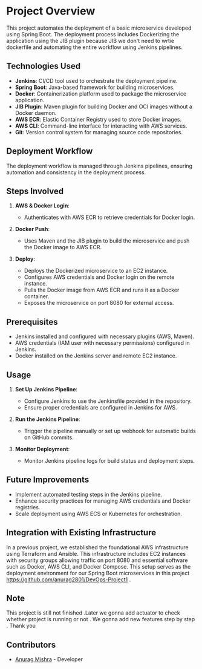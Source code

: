 # Project Overview

This project automates the deployment of a basic microservice developed using Spring Boot. The deployment process includes Dockerizing the application using the JIB plugin because JIB we don't need to wrtie dockerfile and automating the entire workflow using Jenkins pipelines.

## Technologies Used

- **Jenkins**: CI/CD tool used to orchestrate the deployment pipeline.
- **Spring Boot**: Java-based framework for building microservices.
- **Docker**: Containerization platform used to package the microservice application.
- **JIB Plugin**: Maven plugin for building Docker and OCI images without a Docker daemon.
- **AWS ECR**: Elastic Container Registry used to store Docker images.
- **AWS CLI**: Command-line interface for interacting with AWS services.
- **Git**: Version control system for managing source code repositories.

## Deployment Workflow

The deployment workflow is managed through Jenkins pipelines, ensuring automation and consistency in the deployment process.

## Steps Involved

1. **AWS & Docker Login**:
   - Authenticates with AWS ECR to retrieve credentials for Docker login.

2. **Docker Push**:
   - Uses Maven and the JIB plugin to build the microservice and push the Docker image to AWS ECR.

3. **Deploy**:
   - Deploys the Dockerized microservice to an EC2 instance.
   - Configures AWS credentials and Docker login on the remote instance.
   - Pulls the Docker image from AWS ECR and runs it as a Docker container.
   - Exposes the microservice on port 8080 for external access.

## Prerequisites

- Jenkins installed and configured with necessary plugins (AWS, Maven).
- AWS credentials (IAM user with necessary permissions) configured in Jenkins.
- Docker installed on the Jenkins server and remote EC2 instance.

## Usage

1. **Set Up Jenkins Pipeline**:
   - Configure Jenkins to use the Jenkinsfile provided in the repository.
   - Ensure proper credentials are configured in Jenkins for AWS.

2. **Run the Jenkins Pipeline**:
   - Trigger the pipeline manually or set up webhook for automatic builds on GitHub commits.

3. **Monitor Deployment**:
   - Monitor Jenkins pipeline logs for build status and deployment steps.

## Future Improvements

- Implement automated testing steps in the Jenkins pipeline.
- Enhance security practices for managing AWS credentials and Docker registries.
- Scale deployment using AWS ECS or Kubernetes for orchestration.

## Integration with Existing Infrastructure

In a previous project, we established the foundational AWS infrastructure using Terraform and Ansible. This infrastructure includes EC2 instances with security groups allowing traffic on port 8080 and essential software such as Docker, AWS CLI, and Docker Compose. This setup serves as the deployment environment for our Spring Boot microservices in this project https://github.com/anurag2801/DevOps-Project1 .

## Note

This project is still not finished .Later we gonna add actuator to check whether project is running or not . We gonna add new features step by step . 
Thank you

## Contributors

- [Anurag Mishra](https://github.com/anurag2801) - Developer
